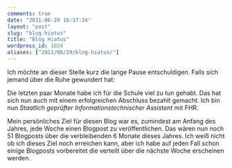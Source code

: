 ```yaml
---
comments: true
date: "2011-06-29 16:37:34"
layout: "post"
slug: "blog-hiatus"
title: "Blog Hiatus"
wordpress_id: 1024
aliases: ["2011/06/29/blog-hiatus/"]
---
```


Ich möchte an dieser Stelle kurz die lange Pause entschuldigen. Falls sich jemand über die Ruhe gewundert hat:

Die letzten paar Monate habe ich für die Schule viel zu tun gehabt. Das hat sich nun auch mit einem erfolgreichen Abschluss bezahlt gemacht. Ich bin nun _Staatlich geprüfter Informationstechnischer Assistent_ mit FHR.

Mein persönliches Ziel für diesen Blog war es, zumindest am Anfang des Jahres, jede Woche einen Blogpost zu veröffentlichen. Das wären nun noch 51 Blogposts über die verbleibenden 6 Monate dieses Jahres. Ich weiß nicht ob ich dieses Ziel noch erreichen kann, aber ich habe auf jeden Fall schon einige Blogposts vorbereitet die verteilt über die nächste Woche erscheinen werden.
